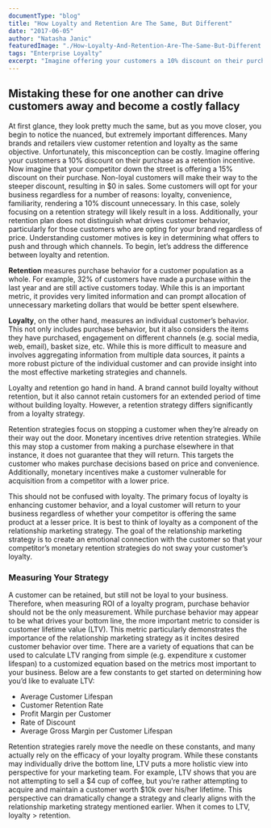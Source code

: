 ```yaml
---
documentType: "blog"
title: "How Loyalty and Retention Are The Same, But Different"
date: "2017-06-05"
author: "Natasha Janic"
featuredImage: "./How-Loyalty-And-Retention-Are-The-Same-But-Different.jpg"
tags: "Enterprise Loyalty"
excerpt: "Imagine offering your customers a 10% discount on their purchase as a retention incentive. Now imagine that your competitor down the street is offering a 15% discount on their purchase."
---
```


## Mistaking these for one another can drive customers away and become a costly fallacy

At first glance, they look pretty much the same, but as you move closer, you begin to notice the nuanced, but extremely important differences. Many brands and retailers view customer retention and loyalty as the same objective. Unfortunately, this misconception can be costly. Imagine offering your customers a 10% discount on their purchase as a retention incentive. Now imagine that your competitor down the street is offering a 15% discount on their purchase. Non-loyal customers will make their way to the steeper discount, resulting in $0 in sales. Some customers will opt for your business regardless for a number of reasons: loyalty, convenience, familiarity, rendering a 10% discount unnecessary. In this case, solely focusing on a retention strategy will likely result in a loss. Additionally, your retention plan does not distinguish what drives customer behavior, particularly for those customers who are opting for your brand regardless of price. Understanding customer motives is key in determining what offers to push and through which channels. To begin, let’s address the difference between loyalty and retention.

**Retention** measures purchase behavior for a customer population as a whole. For example, 32% of customers have made a purchase within the last year and are still active customers today. While this is an important metric, it provides very limited information and can prompt allocation of unnecessary marketing dollars that would be better spent elsewhere.

**Loyalty**, on the other hand, measures an individual customer’s behavior. This not only includes purchase behavior, but it also considers the items they have purchased, engagement on different channels (e.g. social media, web, email), basket size, etc. While this is more difficult to measure and involves aggregating information from multiple data sources, it paints a more robust picture of the individual customer and can provide insight into the most effective marketing strategies and channels.

Loyalty and retention go hand in hand. A brand cannot build loyalty without retention, but it also cannot retain customers for an extended period of time without building loyalty. However, a retention strategy differs significantly from a loyalty strategy.

Retention strategies focus on stopping a customer when they’re already on their way out the door. Monetary incentives drive retention strategies. While this may stop a customer from making a purchase elsewhere in that instance, it does not guarantee that they will return. This targets the customer who makes purchase decisions based on price and convenience. Additionally, monetary incentives make a customer vulnerable for acquisition from a competitor with a lower price.

This should not be confused with loyalty. The primary focus of loyalty is enhancing customer behavior, and a loyal customer will return to your business regardless of whether your competitor is offering the same product at a lesser price. It is best to think of loyalty as a component of the relationship marketing strategy. The goal of the relationship marketing strategy is to create an emotional connection with the customer so that your competitor’s monetary retention strategies do not sway your customer’s loyalty.

### Measuring Your Strategy

A customer can be retained, but still not be loyal to your business. Therefore, when measuring ROI of a loyalty program, purchase behavior should not be the only measurement. While purchase behavior may appear to be what drives your bottom line, the more important metric to consider is customer lifetime value (LTV). This metric particularly demonstrates the importance of the relationship marketing strategy as it incites desired customer behavior over time. There are a variety of equations that can be used to calculate LTV ranging from simple (e.g. expenditure x customer lifespan) to a customized equation based on the metrics most important to your business. Below are a few constants to get started on determining how you’d like to evaluate LTV:
* Average Customer Lifespan
* Customer Retention Rate
* Profit Margin per Customer
* Rate of Discount
* Average Gross Margin per Customer Lifespan

Retention strategies rarely move the needle on these constants, and many actually rely on the efficacy of your loyalty program. While these constants may individually drive the bottom line, LTV puts a more holistic view into perspective for your marketing team. For example, LTV shows that you are not attempting to sell a $4 cup of coffee, but you’re rather attempting to acquire and maintain a customer worth $10k over his/her lifetime. This perspective can dramatically change a strategy and clearly aligns with the relationship marketing strategy mentioned earlier. When it comes to LTV, loyalty > retention.

